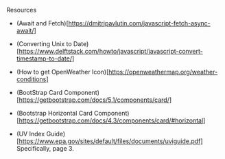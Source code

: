Resources
- (Await and Fetch)[https://dmitripavlutin.com/javascript-fetch-async-await/]

- (Converting Unix to Date)[https://www.delftstack.com/howto/javascript/javascript-convert-timestamp-to-date/]

- (How to get OpenWeather Icon)[https://openweathermap.org/weather-conditions]

- (BootStrap Card Component)[https://getbootstrap.com/docs/5.1/components/card/]

- (Bootstrap Horizontal Card Component)[https://getbootstrap.com/docs/4.3/components/card/#horizontal]

- (UV Index Guide)[https://www.epa.gov/sites/default/files/documents/uviguide.pdf]
Specifically, page 3.